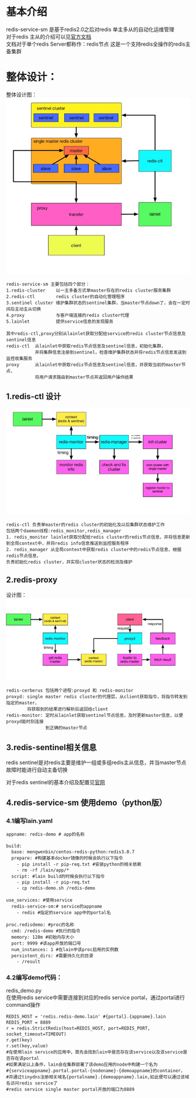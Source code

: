 # 基本介绍

redis-service-sm 是基于redis2.0之后对redis 单主多从的自动化运维管理<br/>
对于redis 主从的介绍可以见[官方文档](http://redis.io/topics/replication)<br/>
文档对于单个redis Server都称作：redis节点
这是一个支持redis全操作的redis主备集群

# 整体设计：
整体设计图：
![redis-service-sm](redis-service-sm.jpg)

```
redis-service-sm 主要包括四个部分：
1.redis-cluster    以一主多备方式单master存在的redis cluster服务集群
2.redis-ctl        redis cluster的自动化管理程序
3.sentinel cluster 维护集群状态的sentinel集群，当master节点down了，会在一定时间后主动主从切换
4.proxy            与客户端连接的redis cluster代理
5.lainlet          提供service信息的发现服务

其中redis-ctl,proxy分别从lainlet获取分配给service的redis cluster节点信息及sentinel信息
redis-ctl  从lainlet中获取redis节点信息及sentinel信息，初始化集群，
           并将集群信息注册到sentinel，检查维护集群状态并将redis节点信息发送到监控收集服务
proxy      从lainlet中获取redis节点信息及sentinel信息，并获取当前的master节点，
		   将用户请求路由到master节点并返回用户操作结果
```

## 1.redis-ctl 设计
![redis-ctl](redis-ctl.jpg)

```
redis-ctl 负责单master的redis cluster的初始化及以后集群状态维护工作
包括两个daemon线程:redis_monitor,redis_manager
1. redis_monitor lainlet获取分配给redis cluster的redis节点信息，并将信息更新到全局context中，并将redis info信息推送到监控服务程序
2. redis_manager 从全局context中获取redis cluster中的redis节点信息，根据redis节点信息，
负责初始化redis cluster，并实现cluster状态的检测及维护
```


## 2.redis-proxy
设计图：
![redis-proxy](redis-proxy.jpg)

```
redis-cerberus 包括两个进程:proxyd 和 redis-monitor
proxyd: single master redis cluster的代理层，从client获取指令，将指令转发到指定的master，
        将获取到的结果进行解析后返回给client
redis-monitor: 定时从lainlet获取sentinel节点信息，及时更新master信息，以便proxyd能时刻连接
               到正确的master节点
```

## 3.redis-sentinel相关信息
redis sentinel是对redis主要是维护一组或多组redis主从信息，并当master节点故障时能进行自动主备切换


对于redis sentinel的基本介绍及配置见[官网](http://redis.io/topics/sentinel)


## 4.redis-service-sm 使用demo（python版）

### 4.1编写lain.yaml

```
appname: redis-demo # app的名称

build:
  base: mengwenbin/centos-redis-python:redis3.0.7
  prepare: #构建基本docker镜像的时候会执行以下指令
    - pip install -r pip-req.txt #安装python的相关依赖
    - rm -rf /lain/app/*
  script: #lain build的时候会执行以下指令
    - pip install -r pip-req.txt
    - cp redis-demo.sh /redis-demo

use_services: #使用service
  redis-service-sm:# service的appname
    - redis #指定的service app中的portal名

proc.redisdemo: #proc的名称
  cmd: /redis-demo #执行的指令
  memory: 128m #初始内存大小
  port: 9999 #该app开放的端口号
  num_instances: 1 #在lain中该proc启用的实例数
  persistent_dirs: #需要持久化的目录
    - /result
```

### 4.2编写demo代码：
redis_demo.py<br/>
在使用redis service中需要连接到对应的redis service portal，通过portal进行command操作

```
REDIS_HOST = 'redis.redis-demo.lain' #{portal}.{appname}.lain
REDIS_PORT = 8889
r = redis.StrictRedis(host=REDIS_HOST, port=REDIS_PORT, socket_timeout=TIMEOUT)
r.get(key)
r.set(key,value)
#在使用lain service的应用中，首先会找到lain中是否存在该service以及该service是否存在该portal
#如果满足以上条件，lain会在集群部署了该demo应用的node中构建一个名为
#{serviceappname}.portal.portal-{nodename}-{demoappname}的container，
#并通过tinydns注册相关域名{portalname}.{demoappname}.lain,如此便可以通过该域名访问redis service了
#redis service single master portal开放的端口为8889
```